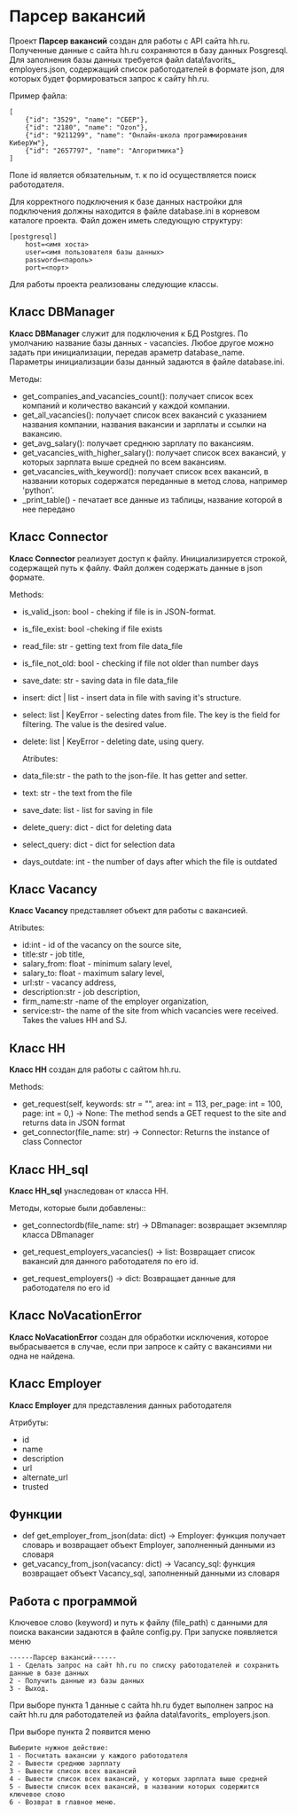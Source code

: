 # Парсер вакансий

Проект __Парсер вакансий__ создан для работы с API сайта hh.ru.
Полученные данные с сайта hh.ru сохраняются в базу данных Posgresql.
Для заполнения базы данных требуется файл data\favorits_ employers.json, содержащий список работодателей в формате json, для которых будет формироваться запрос к сайту hh.ru.

Пример файла:

    [
        {"id": "3529", "name": "СБЕР"},
        {"id": "2180", "name": "Ozon"},
        {"id": "9211299", "name": "Онлайн-школа программирования КиберУм"},
        {"id": "2657797", "name": "Алгоритмика"}
    ]
Поле id является обязательным, т. к по id осуществляется поиск работодателя.

Для корректного подключения к базе данных настройки для подключения должны находится в файле
database.ini в корневом каталоге проекта. Файл дожен иметь следующую структуру:

    [postgresql]
        host=<имя хоста>
        user=<имя пользователя базы данных>
        password=<пароль>
        port=<порт>

Для работы проекта реализованы следующие классы.


## Класс DBManager
__Класс DBManager__ служит для подключения к БД Postgres.
По умолчанию название базы данных - vacancies. Любое  другое можно задать при инициализации, передав араметр database_name.
Параметры инициализации базы данный задаются в файле database.ini.

Методы:
*   get_companies_and_vacancies_count(): получает список всех компаний
     и количество вакансий у каждой компании.
*   get_all_vacancies(): получает список всех вакансий с указанием
     названия компании, названия вакансии и зарплаты и ссылки на вакансию.
*   get_avg_salary(): получает среднюю зарплату по вакансиям.
*   get_vacancies_with_higher_salary(): получает список всех вакансий,
     у которых зарплата выше средней по всем вакансиям.
*   get_vacancies_with_keyword(): получает список всех вакансий,
     в названии которых содержатся переданные в метод слова, например 'python'.
*   _print_table() - печатает все данные из таблицы, название которой в нее
    передано

## Класс Connector
__Класс Connector__ реализует доступ к файлу. Инициализируется строкой, содержащей путь к файлу. Файл должен содержать данные в json формате.

Methods:
*   is_valid_json: bool - cheking if file is in JSON-format.
*   is_file_exist: bool -cheking if file exists
*   read_file: str - getting text from file data_file
*   is_file_not_old: bool - checking if file not older than number days
*   save_date: str - saving data in file data_file
*   insert: dict | list - insert data in file with saving it's structure.
*   select: list | KeyError - selecting dates from file.
        The key is the field for filtering. The value is the desired value.
*   delete: list | KeyError - deleting date, using query.

    Atributes:

*   data_file:str - the path to the json-file. It has getter and setter.
*   text: str - the text from the file
*   save_date: list - list for saving in file
*   delete_query: dict - dict for deleting data
*   select_query: dict - dict for selection data
*   days_outdate: int - the number of days after which the file
    is outdated

## Класс Vacancy
__Класс Vacancy__ представляет объект для работы с вакансией.

Atributes:

*   id:int -  id of the vacancy on the source site,
*   title:str - job title,
*   salary_from: float - minimum salary level,
*   salary_to: float - maximum salary level,
*   url:str - vacancy address,
*   description:str -  job description,
*   firm_name:str -name of the employer organization,
*   service:str- the name of the site from which vacancies were received.
    Takes the values HH and SJ.

## Класс HH
__Класс HH__ создан для работы с сайтом hh.ru.

Methods:

*   get_request(self, keywords: str = "",
                    area: int = 113,
                    per_page: int = 100,
                    page: int = 0,) -> None: The method sends a GET request to the site and returns data
        in JSON format
*   get_connector(file_name: str) -> Connector:
        Returns the instance of class Connector

## Класс HH_sql
__Класс HH_sql__ унаследован от класса HH.

Методы, которые были добавлены::

*   get_connectordb(file_name: str) -> DBmanager:
        возвращает экземпляр класса DBmanager

*   get_request_employers_vacancies() -> list:
    Возвращает список вакансий для данного работодателя по его id.

*   get_request_employers() -> dict:
    Возвращает данные для работодателя по его id



## Класс NoVacationError
__Класс NoVacationError__ создан для обработки исключения, которое выбрасывается в случае, если при запросе к сайту с вакансиями ни одна не найдена.

## Класс Employer
__Класс Employer__ для представления данных работодателя

Атрибуты:
*   id
*   name
*   description
*   url
*   alternate_url
*   trusted


## Функции
*   def get_employer_from_json(data: dict) -> Employer:
    функция получает словарь и возвращает объект Employer, заполненный данными из словаря
*   get_vacancy_from_json(vacancy: dict) -> Vacancy_sql:
функция возвращает объект Vacancy_sql, заполненный данными из словаря

## Работа с программой

Ключевое слово (keyword) и путь к файлу (file_path) с данными для поиска вакансии задаются в файле config.py.
При запуске появляется меню

    ------Парсер вакансий------
    1 - Сделать запрос на сайт hh.ru по списку работодателей и сохранить данные в базе данных
    2 - Получить данные из базы данных
    3 - Выход.

При выборе пункта 1  данные с сайта hh.ru будeт выполнен запрос на сайт hh.ru для работодателей из файла data\favorits_ employers.json.


При выборе пункта 2 появится меню

    Выберите нужное действие:
    1 - Посчитать вакансии у каждого работодателя
    2 - Вывести среднюю зарплату
    3 - Вывести список всех вакансий
    4 - Вывести список всех вакансий, у которых зарплата выше средней
    5 - Вывести список всех вакансий, в названии которых содержится ключевое слово
    6 - Возврат в главное меню.
